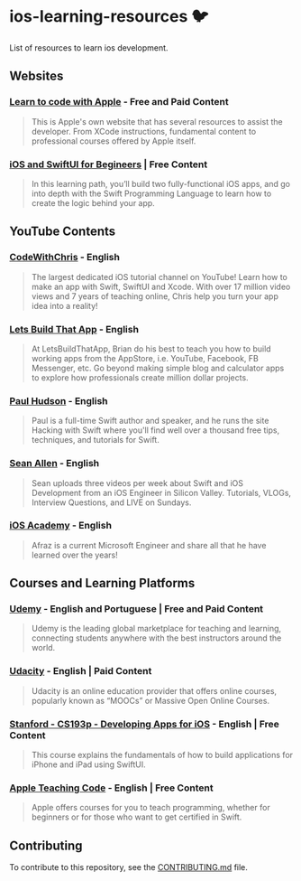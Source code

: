 # ios-learning-resources 🐦

List of resources to learn ios development.

## Websites

### [Learn to code with Apple](https://developer.apple.com/learn/curriculum/) - Free and Paid Content

> This is Apple's own website that has several resources to assist the developer. From XCode instructions, fundamental content to professional courses offered by Apple itself.

### [iOS and SwiftUI for Begineers](https://www.raywenderlich.com/ios/paths/learn) | Free Content

> In this learning path, you’ll build two fully-functional iOS apps, and go into depth with the Swift Programming Language to learn how to create the logic behind your app.

## YouTube Contents

### [CodeWithChris](https://www.youtube.com/c/CodeWithChris) - English 

> The largest dedicated iOS tutorial channel on YouTube! Learn how to make an app with Swift, SwiftUI and Xcode. With over 17 million video views and 7 years of teaching online, Chris help you turn your app idea into a reality!

### [Lets Build That App](https://www.youtube.com/c/LetsBuildThatApp) - English

> At LetsBuildThatApp, Brian do his best to teach you how to build working apps from the AppStore, i.e. YouTube, Facebook, FB Messenger, etc. Go beyond making simple blog and calculator apps to explore how professionals create million dollar projects.

### [Paul Hudson](https://www.youtube.com/c/PaulHudson) - English

> Paul is a full-time Swift author and speaker, and he runs the site Hacking with Swift where you'll find well over a thousand free tips, techniques, and tutorials for Swift.

### [Sean Allen](https://www.youtube.com/c/SeanAllen) - English

> Sean uploads three videos per week about Swift and iOS Development from an iOS Engineer in Silicon Valley. Tutorials, VLOGs, Interview Questions, and LIVE on Sundays.

### [iOS Academy](https://www.youtube.com/channel/UCnksRRifsSCGUZpQukUKAyg) - English

> Afraz is a current Microsoft Engineer and share all that he have learned over the years!


## Courses and Learning Platforms

### [Udemy](https://www.udemy.com/) - English and Portuguese | Free and Paid Content

> Udemy is the leading global marketplace for teaching and learning, connecting students anywhere with the best instructors around the world.

### [Udacity](https://www.udacity.com/) - English | Paid Content

> Udacity is an online education provider that offers online courses, popularly known as “MOOCs” or Massive Open Online Courses.

### [Stanford - CS193p - Developing Apps for iOS](https://cs193p.sites.stanford.edu/) - English | Free Content

> This course explains the fundamentals of how to build applications for iPhone and iPad using SwiftUI.

### [Apple Teaching Code](https://www.apple.com/br/education/k12/teaching-code/) - English | Free Content

> Apple offers courses for you to teach programming, whether for beginners or for those who want to get certified in Swift.

## Contributing

To contribute to this repository, see the [CONTRIBUTING.md](CONTRIBUTING.md) file.
